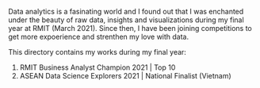 Data analytics is a fasinating world and I found out that I was enchanted under the beauty of raw data, insights and visualizations during my final year at RMIT (March 2021).
Since then, I have been joining competitions to get more expoerience and strenthen my love with data.

This directory contains my works during my final year:

1. RMIT Business Analyst Champion 2021 | Top 10
2. ASEAN Data Science Explorers 2021 | National Finalist (Vietnam)
